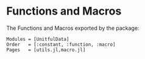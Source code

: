 # Functions and Macros

The Functions and Macros exported by the package:

```@autodocs
Modules = [UnitfulData]
Order   = [:constant, :function, :macro]
Pages   = [utils.jl,macro.jl]

```